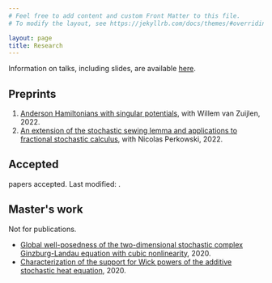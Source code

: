```yaml
---
# Feel free to add content and custom Front Matter to this file.
# To modify the layout, see https://jekyllrb.com/docs/themes/#overriding-theme-defaults

layout: page
title: Research
---
```

Information on talks, including slides, are available [here](https://docs.google.com/spreadsheets/d/1Hq3xC7zkISbYOwTR03Kgfj2qLucA5ffEd2mheP6sg2M/edit#gid=0).


## Preprints
1. [Anderson Hamiltonians with singular potentials](https://arxiv.org/abs/2211.01199), with Willem van Zuijlen, 2022.
1. [An extension of the stochastic sewing lemma and applications to fractional stochastic calculus](https://arxiv.org/abs/2206.01686), with Nicolas Perkowski, 2022.

## Accepted
<!--NUMBER_OF_REFERENCES--> papers accepted. Last modified: <!--DATE-->.
<!--LIST_OF_REFERENCES-->

## Master's work 
Not for publications.
* [Global well-posedness of the two-dimensional stochastic complex Ginzburg-Landau equation with cubic nonlinearity](https://arxiv.org/abs/2003.01569), 2020.
* [Characterization of the support for Wick powers of the additive stochastic heat equation](https://arxiv.org/abs/2001.11705), 2020.
